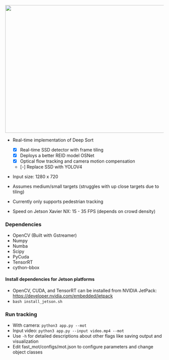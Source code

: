 <p align="center">
  <img src="demo.gif" width="720" height="405" />
</p>

- Real-time implementation of Deep Sort 
  - [x] Real-time SSD detector with frame tiling
  - [x] Deploys a better REID model OSNet
  - [x] Optical flow tracking and camera motion compensation
  - [-] Replace SSD with YOLOV4
  
- Input size: 1280 x 720
- Assumes medium/small targets (struggles with up close targets due to tiling)
- Currently only supports pedestrian tracking
- Speed on Jetson Xavier NX: 15 - 35 FPS (depends on crowd density)

### Dependencies
- OpenCV (Built with Gstreamer)
- Numpy
- Numba
- Scipy
- PyCuda
- TensorRT  
- cython-bbox

#### Install dependencies for Jetson platforms
- OpenCV, CUDA, and TensorRT can be installed from NVIDIA JetPack:    
https://developer.nvidia.com/embedded/jetpack
- `bash install_jetson.sh`

### Run tracking
- With camera: `python3 app.py --mot`
- Input video: `python3 app.py --input video.mp4 --mot`
- Use `-h` for detailed descriptions about other flags like saving output and visualization
- Edit fast_mot/configs/mot.json to configure parameters and change object classes
